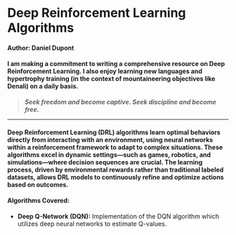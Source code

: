 # Deep Reinforcement Learning Algorithms

#### Author: Daniel Dupont

#### I am making a commitment to writing a comprehensive resource on Deep Reinforcement Learning. I also enjoy learning new languages and hypertrophy training (in the context of mountaineering objectives like Denali) on a daily basis.

> ***Seek freedom and become captive. Seek discipline and become free.***
---

#### Deep Reinforcement Learning (DRL) algorithms learn optimal behaviors directly from interacting with an environment, using neural networks within a reinforcement framework to adapt to complex situations. These algorithms excel in dynamic settings—such as games, robotics, and simulations—where decision sequences are crucial. The learning process, driven by environmental rewards rather than traditional labeled datasets, allows DRL models to continuously refine and optimize actions based on outcomes.

#### Algorithms Covered:

- **Deep Q-Network (DQN):** Implementation of the DQN algorithm which utilizes deep neural networks to estimate Q-values.
